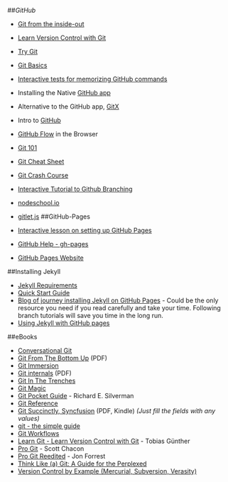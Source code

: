 ##_GitHub_

- [Git from the inside-out](https://codewords.recurse.com/issues/two/git-from-the-inside-out)
- [Learn Version Control with Git](http://www.git-tower.com/learn/)
- [Try Git](https://try.github.io/levels/1/challenges/1)
- [Git Basics](https://www.codeschool.com/courses/git-real)
- [Interactive tests for memorizing GitHub commands](https://www.shortcutfoo.com/app/tutorial/git)
- Installing the Native [GitHub app](https://help.github.com/articles/set-up-git)
- Alternative to the GitHub app, [GitX](http://gitx.frim.nl/)
- Intro to [GitHub](http://git-scm.com/book/en/Getting-Started-Git-Basics)
- [GitHub Flow](https://github.com/blog/1557-github-flow-in-the-browser) in the Browser
- [Git 101](http://cgordini.blogspot.ca/2013/05/git-101.html)
- [Git Cheat Sheet](http://www.cheat-sheets.org/saved-copy/git-cheat-sheet.svg)
- [Git Crash Course](http://www.tangowithdjango.com/book/chapters/git.html#git-crash-course)
- [Interactive Tutorial to Github Branching](http://pcottle.github.io/learnGitBranching/)
- [nodeschool.io](http://nodeschool.io/#git-it)
- [gitlet.js](http://gitlet.maryrosecook.com/docs/gitlet.html)
##GitHub-Pages

- [Interactive lesson on setting up GitHub Pages](http://www.thinkful.com/learn/a-guide-to-using-github-pages/)
- [GitHub Help - gh-pages](https://help.github.com/categories/20/articles)
- [GitHub Pages Website](https://pages.github.com/)

##Installing Jekyll

- [Jekyll Requirements](http://jekyllrb.com/docs/installation/)
- [Quick Start Guide](http://jekyllrb.com/docs/quickstart/)
- [Blog of journey installing Jekyll on GitHub Pages](http://24ways.org/2013/get-started-with-github-pages/) - Could be the only resource you need if you read carefully and take your time. Following branch tutorials will save you time in the long run.
- [Using Jekyll with GitHub pages](https://help.github.com/articles/using-jekyll-with-pages)

##eBooks

- [Conversational Git](http://blog.anvard.org/conversational-git/)
- [Git From The Bottom Up](http://ftp.newartisans.com/pub/git.from.bottom.up.pdf) (PDF)
- [Git Immersion](http://gitimmersion.com)
- [Git internals](https://github.com/pluralsight/git-internals-pdf/raw/master/drafts/peepcode-git.pdf) (PDF)
- [Git In The Trenches](http://cbx33.github.io/gitt/index.html)
- [Git Magic](http://www-cs-students.stanford.edu/~blynn/gitmagic/)
- [Git Pocket Guide](http://chimera.labs.oreilly.com/books/1230000000561/index.html) - Richard E. Silverman
- [Git Reference](http://www.gitref.org)
- [Git Succinctly, Syncfusion](http://www.syncfusion.com/resources/techportal/ebooks/git) (PDF, Kindle) *(Just fill the fields with any values)*
- [git - the simple guide](http://rogerdudler.github.io/git-guide/)
- [Git Workflows](http://documentup.com/skwp/git-workflows-book)
- [Learn Git - Learn Version Control with Git](http://www.git-tower.com/learn/ebook/command-line/introduction#start) - Tobias Günther
- [Pro Git](http://git-scm.com/book) - Scott Chacon
- [Pro Git Reedited](https://leanpub.com/progitreedited) - Jon Forrest
- [Think Like (a) Git: A Guide for the Perplexed](http://think-like-a-git.net)
- [Version Control by Example (Mercurial, Subversion, Verasity)](http://www.ericsink.com/vcbe/)
